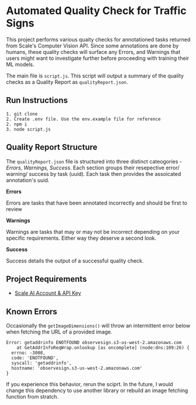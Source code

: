 # Automated Quality Check for Traffic Signs

This project performs various quaity checks for annotationed tasks returned from Scale's Computer Vision API. Since some annotations are done by humans, these quality checks will surface any Errors, and Warnings that users might want to investigate further before proceeding with training their ML models.

The main file is `script.js`. This script will output a summary of the quality checks as a Quality Report as `qualityReport.json`. 

## Run Instructions
```
1. git clone 
2. Create .env file. Use the env.example file for reference
2. npm i
3. node script.js
```

## Quality Report Structure
The `qualityReport.json` file is structured into three distinct cateogories - *Errors, Warnings, Success*. Each section groups their resepective error/ warning/ success by task (uuid). Each task then provides the assoicated annotation's uuid.

**Errors**

Errors are tasks that have been annotated incorrectly and should be first to review

**Warnings**

Warnings are tasks that may or may not be incorrect depending on your specific requirements. Either way they deserve a second look.

**Success**

Success details the output of a successful quality check.

## Project Requirements
- [Scale AI Account & API Key](https://scale.com/)

## Known Errors
Occasionally the `getImageDimensions()` will throw an intermittent error below when fetching the URL of a provided image.

```
Error: getaddrinfo ENOTFOUND observesign.s3-us-west-2.amazonaws.com
    at GetAddrInfoReqWrap.onlookup [as oncomplete] (node:dns:109:26) {
  errno: -3008,
  code: 'ENOTFOUND',
  syscall: 'getaddrinfo',
  hostname: 'observesign.s3-us-west-2.amazonaws.com'
}
```

If you experience this behavior, rerun the sciprt. In the future, I would change this dependency to use another library or rebuild an image fetching function from stratch.